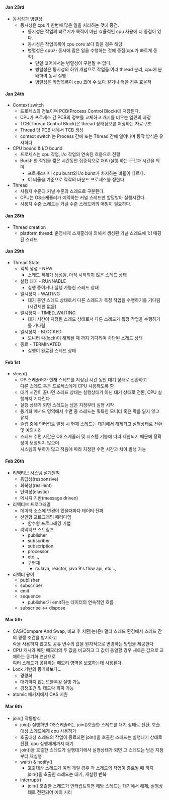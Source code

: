 #### Jan 23rd
- 동시성과 병렬성
  - 동시성은 cpu가 한번에 많은 일을 처리하는 것에 중점.
      - 동시성은 작업의 빠르기가 목적이 아닌 효율적인 cpu 사용에 더 중점이 있다.
      - 동시성은 작업목록이 cpu core 보다 많을 경우 해당.
    - 병렬성은 cpu가 동시에 많은 일을 수행하는 것에 중점(cpu가 빠르게 동작).
      - 단일 코어에서는 병렬성이 구현될 수 없다.
      - 병렬성은 동시성의 하위 개념으로 작업을 여러 thread 분리, cpu에 분배하여 동시 실행
      - 병렬성은 작업목록이 cpu 코어 수 보다 같거나 적을 경우 효율적 
#### Jan 24th
- Context switch
  - 프로세스의 정보이며 PCB(Process Control Block)에 저장된다.
  - CPU가 프로세스 간 PCB의 정보를 교체하고 캐시를 비우는 일련의 과정
  - TCB(Thread Control Block)은 thread 상태정보를 저장하는 자료구조
  - Thread 당 PCB 내에서 TCB 생성
  - context switch 는 Process 간에 또는 Thread 간에 일어나며 동작 방식은 유사하다
- CPU bound & I/O bound
  - 프로세스는 cpu 작업, i/o 작업의 연속된 흐름으로 진행
  - Burst: 한 작업을 짧은 시간동안 집중적으로 처리/실행 하는 구간과 시간을 의미
    - 프로세스마다 cpu burst와 i/o burst가 차지하는 비율이 다르다.
    - 이 비율을 기준으로 각각의 바운드 프로세스를 정한다
- Thread
  - 사용자 수준과 커널 수준의 스레드로 구분된다.
  - CPU는 OS스케쥴러가 예약하는 커널 스레드만 할당받아 실행시킨다.
  - 사용자 수준 스레드는 커널 수준 스레드와의 매핑이 필요하다.
#### Jan 28th
- Thread creation
  - platform thread: 운영체제 스케줄러에 의해서 생성된 커널 스레드에 1:1 매핑된 스레드
#### Jan 29th
- Thread State
  - 객체 생성 - NEW
    - 스레드 객체가 생성됨, 아직 시작되지 않은 스레드 상태
  - 실행 대기 - RUNNABLE
    - 실행 중이거나 실행 가능한 스레드 상태
  - 일시정지 - WAITING
    - 대기 중인 스레드 상태로서 다른 스레드가 특정 작업을 수행하기를 기다림(시간제한 없음)
  - 일시정지 - TIMED_WAITING
    - 대기 시간이 지정된 스레드 상태로서 다른 스레드가 특정 작업을 수행하기를 기다림
  - 일시정지 - BLOCKED
    - 모니터 락(lock)이 해제될 때 까지 기다리며 차단된 스레드 상태
  - 종료 - TERMINATED
    - 실행이 완료된 스레드 상태
#### Feb 1st
- sleep()
  - OS 스케줄러가 현재 스레드를 지정된 시간 동안 대기 상태로 전환하고   
    다른 스레드 혹은 프로세스에게 CPU 사용하도록 함  
  - 대기 시간이 끝나면 스레드 상태는 실행상태가 아닌 대기 상태로 전환, CPU 실행까지 기다린다  
  - 실행 상태가 되면 스레드는 남은 지점부터 실행 시작
  - 동기화 메서드 영역에서 수면 중 스레드는 획득한 모니터 혹은 락을 잃지 않고 유지
  - 슬립 중에 인터럽트 발생 시 현재 스레드는 대기에서 해제되고 실행상태로 전환 및 예외처리
  - 스레드 수면 시간은 OS 스케줄러 및 시스템 기능에 따라 제한되기 때문에 정확성이 보장되지 않으며  
    시스템의 부하가 많고 적음에 따라 지정한 수면 시간과 차이 발생 가능  

#### Feb 26th
- 리액티브 시스템 설계원칙
  - 응답성(responsive)
  - 회복성(resilient)
  - 탄력성(elastic)
  - 메시지 기반(message driven)  
- 리액티브 프로그래밍
  - 데이터 소스에 변경이 있을때마다 데이터 전파
  - 선언형 프로그래밍 패러다임
    - 함수형 프로그래밍 기법
  - 리액티브 스트림즈
    - publisher
    - subscriber
    - subscription
    - processor
    - etc...,
    - 구현체
      - rxJava, reactor, java 9's flow api, etc...,
- 리액터 용어
  - publisher
  - subscriber
  - emit
  - sequence
    - publisher가 emit하는 데이터의 연속적인 흐름
  - subscribe <-> dispose

#### Mar 5th
- CAS(Compare And Swap, 비교 후 치환)는(은) 멀티 스레드 환경에서 스레드 간의 경쟁 조건을 방지하고  
  락을 사용하지 않고도 공유 변수의 값을 원자적으로 변경하는 방법을 제공한다  
- CPU 캐시와 메인 메모리의 두 값을 비교하고 그 값이 동일할 경우 새로운 값으로 교체하는 동기화 연산으로  
  여러 스레드가 공유하는 메모리 영역을 보호하는데 사용된다
- Lock 기반의 동기화보다...  
  - 경량화  
  - 대기하지 않는넌블록킹 실행 가능   
  - 경쟁조건 및 데드락 회피 가능  
- atomic 패키지에서 CAS 지원

#### Mar 6th
- join() 작동방식
  - join() 실행하면 OS스케줄러는 join()호출한 스레드를 대기 상태로 전환, 호출 대상 스레드에게 cpu 사용허가
  - 호출대상 스레드의 작업이 종료되면 join()을 호출한 스레드는 실행대기 상태로 전환, cpu 실행재개까지 대기
  - join()을 호출한 스레드가 실행대기에서 실행상태가 되면 그 스레드는 남은 지점부터 재실행
  - wait() & notify()
    - 호출대상 스레드가 여러 개일 경우 각 스레드의 작업이 종료될 때 까지 join()을 호출한 스레드는 대기, 재실행 반복
  - interrupt()
    - join() 호출한 스레드가 인터럽트되면 해당 스레드는 대기에서 해제, 실행상태로 전환되어 예외 처리